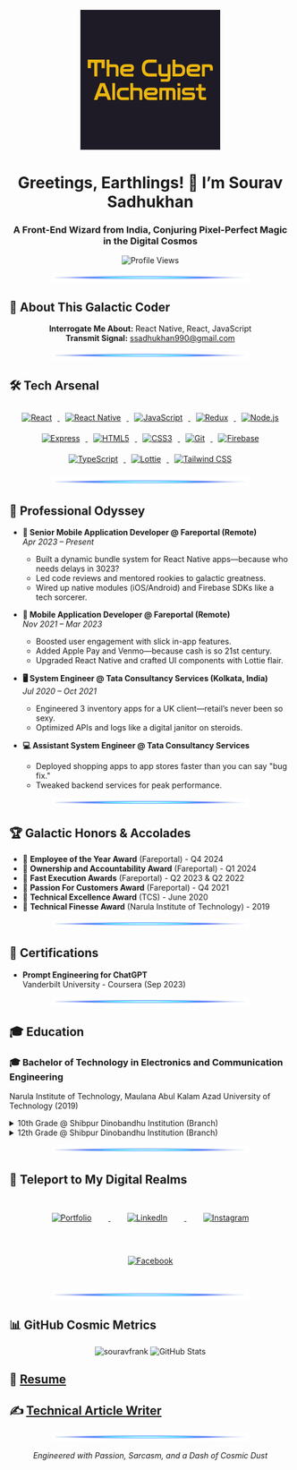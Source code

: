 <!-- FUTURISTIC HEADER BANNER -->
<p align="center">
  <img src="./assets/Sourav.gif" alt="Futuristic Banner" style="max-width:100%;">
</p>

<h1 align="center">Greetings, Earthlings! 👋 I’m Sourav Sadhukhan</h1>
<h3 align="center">A Front-End Wizard from India, Conjuring Pixel-Perfect Magic in the Digital Cosmos</h3>

<p align="center">
  <img src="https://komarev.com/ghpvc/?username=souravfrank&label=Profile%20Views&color=0e0ba2&style=plastic" alt="Profile Views" />
</p>

<!-- NEON DIVIDER -->
<p align="center">
  <img src="./assets/neon_devider.png" alt="Neon Divider" style="max-width:70%;">
</p>

## 🌌 About This Galactic Coder

<p align="center">
  <strong>Interrogate Me About:</strong> React Native, React, JavaScript <br>
  <strong>Transmit Signal:</strong> <a href="mailto:ssadhukhan990@gmail.com">ssadhukhan990@gmail.com</a>
</p>

<!-- NEON DIVIDER -->
<p align="center">
  <img src="./assets/neon_devider.png" alt="Neon Divider" style="max-width:70%;">
</p>

## 🛠️ Tech Arsenal

<p align="center">
  <a href="https://www.google.com/search?q=React" target="_blank">
    <img src="https://img.shields.io/badge/React-61DAFB?style=for-the-badge&logo=react&logoColor=black" alt="React" style="padding: 10px;">
  </a>
  <a href="https://www.google.com/search?q=React+Native" target="_blank">
    <img src="https://img.shields.io/badge/React_Native-20232A?style=for-the-badge&logo=react&logoColor=61DAFB" alt="React Native" style="padding: 10px;">
  </a>
  <a href="https://www.google.com/search?q=JavaScript" target="_blank">
    <img src="https://img.shields.io/badge/JavaScript-F7DF1E?style=for-the-badge&logo=javascript&logoColor=black" alt="JavaScript" style="padding: 10px;">
  </a>
  <a href="https://www.google.com/search?q=Redux" target="_blank">
    <img src="https://img.shields.io/badge/Redux-764ABC?style=for-the-badge&logo=redux&logoColor=white" alt="Redux" style="padding: 10px;">
  </a>
  <a href="https://www.google.com/search?q=Node.js" target="_blank">
    <img src="https://img.shields.io/badge/Node.js-339933?style=for-the-badge&logo=nodedotjs&logoColor=white" alt="Node.js" style="padding: 10px;">
  </a>
  <a href="https://www.google.com/search?q=Express" target="_blank">
    <img src="https://img.shields.io/badge/Express-000000?style=for-the-badge&logo=express&logoColor=white" alt="Express" style="padding: 10px;">
  </a>
  <a href="https://www.google.com/search?q=HTML5" target="_blank">
    <img src="https://img.shields.io/badge/HTML5-E34F26?style=for-the-badge&logo=html5&logoColor=white" alt="HTML5" style="padding: 10px;">
  </a>
  <a href="https://www.google.com/search?q=CSS3" target="_blank">
    <img src="https://img.shields.io/badge/CSS3-1572B6?style=for-the-badge&logo=css3&logoColor=white" alt="CSS3" style="padding: 10px;">
  </a>
  <a href="https://www.google.com/search?q=Git" target="_blank">
    <img src="https://img.shields.io/badge/Git-F05032?style=for-the-badge&logo=git&logoColor=white" alt="Git" style="padding: 10px;">
  </a>
  <a href="https://www.google.com/search?q=Firebase" target="_blank">
    <img src="https://img.shields.io/badge/Firebase-FFCA28?style=for-the-badge&logo=firebase&logoColor=black" alt="Firebase" style="padding: 10px;">
  </a>
  <a href="https://www.google.com/search?q=TypeScript" target="_blank">
    <img src="https://img.shields.io/badge/TypeScript-3178C6?style=for-the-badge&logo=typescript&logoColor=white" alt="TypeScript" style="padding: 10px;">
  </a>
  <a href="https://www.google.com/search?q=Lottie" target="_blank">
    <img src="https://img.shields.io/badge/Lottie-000000?style=for-the-badge&logo=lottie&logoColor=white" alt="Lottie" style="padding: 10px;">
  </a>
  <a href="https://www.google.com/search?q=Tailwind CSS" target="_blank">
    <img src="https://img.shields.io/badge/Tailwind_CSS-38B2AC?style=for-the-badge&logo=tailwind-css&logoColor=white" alt="Tailwind CSS" style="padding: 10px;">
  </a>
</p>
<!-- Consider a custom graphic (e.g., radar chart) showing proficiency levels -->

<!-- NEON DIVIDER -->
<p align="center">
  <img src="./assets/neon_devider.png" alt="Neon Divider" style="max-width:70%;">
</p>

## 🚀 Professional Odyssey

- **🚀 Senior Mobile Application Developer @ Fareportal (Remote)**  
  _Apr 2023 – Present_

  - Built a dynamic bundle system for React Native apps—because who needs delays in 3023?
  - Led code reviews and mentored rookies to galactic greatness.
  - Wired up native modules (iOS/Android) and Firebase SDKs like a tech sorcerer.

- **📱 Mobile Application Developer @ Fareportal (Remote)**  
  _Nov 2021 – Mar 2023_

  - Boosted user engagement with slick in-app features.
  - Added Apple Pay and Venmo—because cash is so 21st century.
  - Upgraded React Native and crafted UI components with Lottie flair.

- **🖥️ System Engineer @ Tata Consultancy Services (Kolkata, India)**  
  _Jul 2020 – Oct 2021_

  - Engineered 3 inventory apps for a UK client—retail’s never been so sexy.
  - Optimized APIs and logs like a digital janitor on steroids.

- **💻 Assistant System Engineer @ Tata Consultancy Services**
  - Deployed shopping apps to app stores faster than you can say "bug fix."
  - Tweaked backend services for peak performance.
  <!-- Replace with a timeline graphic for a futuristic vibe -->

<!-- NEON DIVIDER -->
<p align="center">
  <img src="./assets/neon_devider.png" alt="Neon Divider" style="max-width:70%;">
</p>

## 🏆 Galactic Honors & Accolades

- 🏅 **Employee of the Year Award** (Fareportal) - Q4 2024
- 🏅 **Ownership and Accountability Award** (Fareportal) - Q1 2024
- 🏅 **Fast Execution Awards** (Fareportal) - Q2 2023 & Q2 2022
- 🏅 **Passion For Customers Award** (Fareportal) - Q4 2021
- 🏅 **Technical Excellence Award** (TCS) - June 2020
- 🏅 **Technical Finesse Award** (Narula Institute of Technology) - 2019
<!-- Replace with a trophy/medal graphic showcasing all awards -->

<!-- NEON DIVIDER -->
<p align="center">
  <img src="./assets/neon_devider.png" alt="Neon Divider" style="max-width:70%;">
</p>

## 📜 Certifications

- **Prompt Engineering for ChatGPT**  
  Vanderbilt University - Coursera (Sep 2023)
  <!-- Add a badge or certificate icon -->

<!-- NEON DIVIDER -->
<p align="center">
  <img src="./assets/neon_devider.png" alt="Neon Divider" style="max-width:70%;">
</p>

## 🎓 Education

### 🎓 Bachelor of Technology in Electronics and Communication Engineering
Narula Institute of Technology, Maulana Abul Kalam Azad University of Technology (2019)
<!-- Add a diploma icon -->

<details>
<summary>10th Grade @ Shibpur Dinobandhu Institution (Branch)</summary>
<b>General</b><br>
<i>March 2013</i>

**Highlights**
- Early exposure to computers sparked lasting fascination
- Learned basic programming concepts
- Demonstrated natural aptitude for logical problem-solving
</details>

<details>
<summary>12th Grade @ Shibpur Dinobandhu Institution (Branch)</summary>
<b>Science with Computer Science</b><br>
<i>June 2013 - July 2015</i>

**Highlights**
- Chose Computer Science major
- Developed first C++ applications
- Active in technical activities
- Discovered software development passion
</details>

<!-- NEON DIVIDER -->
<p align="center">
  <img src="./assets/neon_devider.png" alt="Neon Divider" style="max-width:70%;">
</p>

## 🔗 Teleport to My Digital Realms

<p align="center">
  <a href="https://souravfrank.github.io/about-me/" target="_blank">
    <img src="https://img.shields.io/badge/Portfolio-0e0ba2?style=for-the-badge&logo=about.me&logoColor=white" alt="Portfolio" style="padding: 30px;">
  </a>
  <a href="https://linkedin.com/in/souravsadhukhan" target="_blank">
    <img src="https://img.shields.io/badge/LinkedIn-0A66C2?style=for-the-badge&logo=linkedin&logoColor=white" alt="LinkedIn" style="padding: 30px;">
  </a>
  <a href="https://instagram.com/frank_2282" target="_blank">
    <img src="https://img.shields.io/badge/Instagram-E4405F?style=for-the-badge&logo=instagram&logoColor=white" alt="Instagram" style="padding: 30px;">
  </a>
  <a href="https://www.facebook.com/ssadhukhan990/" target="_blank">
    <img src="https://img.shields.io/badge/Facebook-1877F2?style=for-the-badge&logo=facebook&logoColor=white" alt="Facebook" style="padding: 30px;">
  </a>
</p>

<!-- NEON DIVIDER -->
<p align="center">
  <img src="./assets/neon_devider.png" alt="Neon Divider" style="max-width:70%;">
</p>

## 📊 GitHub Cosmic Metrics

<p align="center" justify="center">
  <img src="https://github-readme-stats.vercel.app/api/top-langs?username=souravfrank&show_icons=true&theme=dark&locale=en&layout=compact" alt="souravfrank" />

  <img src="https://github-readme-stats.vercel.app/api?username=souravfrank&show_icons=true&theme=dark&locale=en" alt="GitHub Stats" />
</p>

## 📜 [Resume](https://souravfrank.github.io/about-me/#cv)
## ✍️ [Technical Article Writer](https://souravfrank.github.io/about-me/#articles)

<!-- FUTURISTIC FOOTER -->
<p align="center">
  <img src="./assets/neon_devider.png" alt="Neon Divider" style="max-width:70%;">
</p>

<p align="center">
  <em>Engineered with Passion, Sarcasm, and a Dash of Cosmic Dust</em>
</p>
